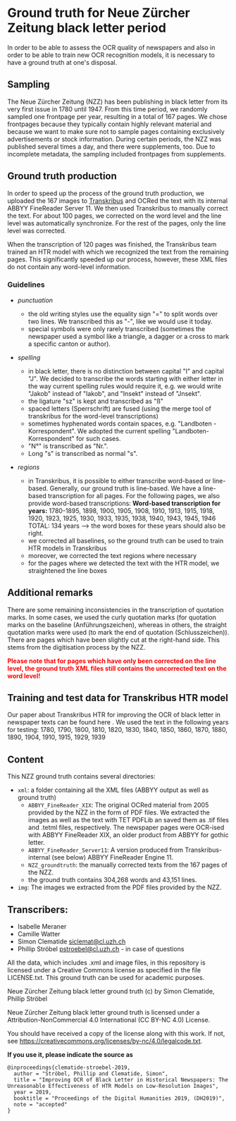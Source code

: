 # Ground truth for Neue Zürcher Zeitung black letter period
In order to be able to assess the OCR quality of newspapers and also in order to be able to train new OCR recognition models, it is necessary to have a ground truth at one's disposal.

## Sampling
The Neue Zürcher Zeitung (NZZ) has been publishing in black letter from its very first issue in 1780 until 1947. From this time period, we randomly sampled one frontpage per year, resulting in a total of 167 pages. We chose frontpages because they typically contain highly relevant material and because we want to make sure not to sample pages containing exclusively advertisements or stock information. During certain periods, the NZZ was published several times a day, and there were supplements, too. Due to incomplete metadata, the sampling included frontpages from supplements.

## Ground truth production
In order to speed up the process of the ground truth production, we uploaded the 167 images to [Transkribus](https://transkribus.eu/Transkribus) and OCRed the text with its internal ABBYY FineReader Server 11. We then used Transkribus to manually correct the text. For about 100 pages, we corrected on the word level and the line level was automatically synchronize. For the rest of the pages, only the line level was corrected.

When the transcription of 120 pages was finished, the Transkribus team trained an HTR model with which we recognized the text from the remaining pages. This significantly speeded up our process, however, these XML files do not contain any word-level information.

### Guidelines

 - *punctuation*
   - the old writing styles use the equality sign "=" to split words over two lines. We transcribed this as "-", like we would use it today.
   - special symbols were only rarely transcribed (sometimes the newspaper used a symbol like a triangle, a dagger or a cross to mark a specific canton or author).

 - *spelling*
   - in black letter, there is no distinction between capital "I" and capital "J". We decided to transcribe the words starting with either letter in the way current spelling rules would require it, e.g. we would write "Jakob" instead of "Iakob", and "Insekt" instead of "Jnsekt".
   - the ligature "sz" is kept and transcribed as "ß"
   - spaced letters (Sperrschrift) are fused (using the merge tool of transkribus for the word-level transcriptions)
   - sometimes hyphenated words contain spaces, e.g. "Landboten - Korrespondent". We adopted the current spelling "Landboten-Korrespondent" for such cases.
   -  "N°" is transcribed as "Nr.".
   - Long "s" is transcribed as normal "s".

 - *regions*
   - in Transkribus, it is possible to either transcribe word-based or line-based. Generally, our ground truth is line-based. We have a line-based transcription for all pages. For the following pages, we also provide word-based transcriptions: **Word-based transcription for years:**
1780-1895, 1898, 1900, 1905, 1908, 1910, 1913, 1915, 1918, 1920, 1923, 1925, 1930, 1933, 1935, 1938, 1940, 1943, 1945, 1946
TOTAL: 134 years --> the word boxes for these years should also be right.
   - we corrected all baselines, so the ground truth can be used to train HTR models in Transkribus
   - moreover, we corrected the text regions where necessary
   - for the pages where we detected the text with the HTR model, we straightened the line boxes
 
 ## Additional remarks
There are some remaining inconsistencies in the transcription of quotation marks. In some cases, we used the curly quotation marks (for quotation marks on the baseline (Anführungszeichen), whereas in others, the straight quotation marks were used (to mark the end of quotation (Schlusszeichen)).
There are pages which have been slightly cut at the right-hand side. This stems from the digitisation process by the NZZ. 

<b><span style="color: red">Please note that for pages which have only been corrected on the line level, the ground truth XML files still contains the uncorrected text on the word level!</span></b>
 
 ## Training and test data for Transkribus HTR model
 Our paper about Transkribus HTR for improving the OCR of black letter in newspaper texts can be found here <INSERT LINK>. We used the text in the following years for testing:
 1780, 1790, 1800, 1810, 1820, 1830, 1840, 1850, 1860, 1870, 1880, 1890, 1904, 1910, 1915, 1929, 1939
 
 ## Content
This NZZ ground truth contains several directories:
 - `xml`: a folder containing all the XML files (ABBYY output as well as ground truth)
   - `ABBYY_FineReader_XIX`: The original OCRed material from 2005 provided by the NZZ in the form of PDF files. We extracted the images as well as the text with TET PDFLib an saved them as .tif files and .tetml files, respectively. The newspaper pages were OCR-ised with ABBYY FineReader XIX, an older product from ABBYY for gothic letter. 
   - `ABBYY_FineReader_Server11`: A version produced from Transkribus-internal (see below) ABBYY FineReader Engine 11.
   - `NZZ_groundtruth`: the manually corrected texts from the 167 pages of the NZZ.
    - the ground truth contains 304,268 words and 43,151 lines.
 - `img`: The images we extracted from the PDF files provided by the NZZ.

 
## Transcribers:
 - Isabelle Meraner
 - Camille Watter
 - Simon Clematide siclemat@cl.uzh.ch
 - Phillip Ströbel pstroebel@cl.uzh.ch - in case of questions


All the data, which includes .xml and image files, in this repository is licensed under a Creative Commons license as specified in the file LICENSE.txt. This ground truth can be used for academic purposes. 

Neue Zürcher Zeitung black letter ground truth (c) by Simon Clematide, Phillip Ströbel

Neue Zürcher Zeitung black letter ground truth is licensed under a
Attribution-NonCommercial 4.0 International (CC BY-NC 4.0) License.

You should have received a copy of the license along with this
work. If not, see <https://creativecommons.org/licenses/by-nc/4.0/legalcode.txt>.

<b>If you use it, please indicate the source as</b>
```
@inproceedings{clematide-stroebel-2019,
  author = "Ströbel, Phillip and Clematide, Simon",
  title = "Improving OCR of Black Letter in Historical Newspapers: The Unreasonable Effectiveness of HTR Models on Low-Resolution Images",
  year = 2019,
  booktitle = "Proceedings of the Digital Humanities 2019, (DH2019)",
  note = "accepted"
}
```
